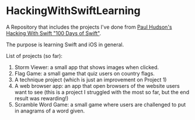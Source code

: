 # HackingWithSwiftLearning
A Repository that includes the projects I've done from [Paul Hudson's Hacking With Swift "100 Days of Swift"](https://www.hackingwithswift.com/100).

The purpose is learning Swift and iOS in general.

List of projects (so far):
1. Storm Viewer: a small app that shows images when clicked.
2. Flag Game: a small game that quiz users on country flags.
3. A technique project (which is just an improvement on Project 1)
4. A web browser app: an app that open browsers of the website users want to see (this is a project I struggled with the most so far, but the end result was rewarding!)
5. Scramble Word Game: a small game where users are challenged to put in anagrams of a word given.
